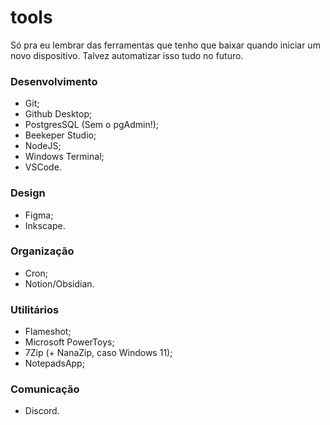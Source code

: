 # tools
Só pra eu lembrar das ferramentas que tenho que baixar quando iniciar um novo dispositivo. Talvez automatizar isso tudo no futuro.

### Desenvolvimento
- Git;
- Github Desktop;
- PostgresSQL (Sem o pgAdmin!);
- Beekeper Studio;
- NodeJS;
- Windows Terminal;
- VSCode.

### Design
- Figma;
- Inkscape.

### Organização
- Cron;
- Notion/Obsidian.

### Utilitários
- Flameshot;
- Microsoft PowerToys;
- 7Zip (+ NanaZip, caso Windows 11);
- NotepadsApp;

### Comunicação
- Discord.
